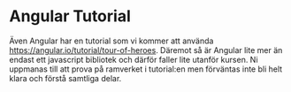 # Angular Tutorial
Även Angular har en tutorial som vi kommer att använda https://angular.io/tutorial/tour-of-heroes. Däremot så är Angular lite mer än endast ett javascript bibliotek och därför faller lite utanför kursen. Ni uppmanas till att prova på ramverket i tutorial:en men förväntas inte bli helt klara och förstå samtliga delar.